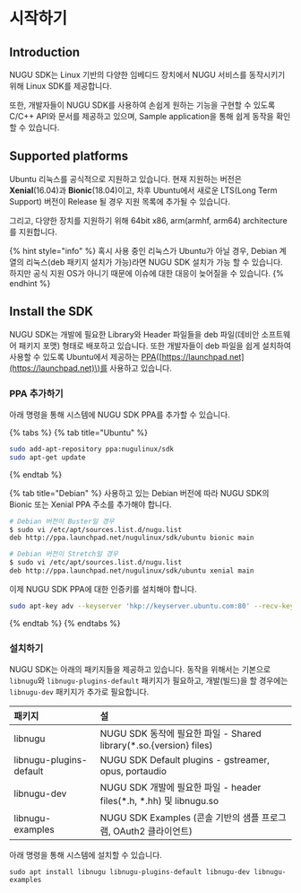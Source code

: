 # 시작하기

## Introduction

NUGU SDK는 Linux 기반의 다양한 임베디드 장치에서 NUGU 서비스를 동작시키기 위해 Linux SDK를 제공합니다. 

또한, 개발자들이 NUGU SDK를 사용하여 손쉽게 원하는 기능을 구현할 수 있도록 C/C++ API와 문서를 제공하고 있으며, Sample application을 통해 쉽게 동작을 확인할 수 있습니다.

## Supported platforms

Ubuntu 리눅스를 공식적으로 지원하고 있습니다. 현재 지원하는 버전은 **Xenial**\(16.04\)과 **Bionic**\(18.04\)이고, 차후 Ubuntu에서 새로운 LTS\(Long Term Support\) 버전이 Release 될 경우 지원 목록에 추가될 수 있습니다.

그리고, 다양한 장치를 지원하기 위해 64bit x86, arm\(armhf, arm64\) architecture를 지원합니다.

{% hint style="info" %}
혹시 사용 중인 리눅스가 Ubuntu가 아닐 경우, Debian 계열의 리눅스\(deb 패키지 설치가 가능\)라면 NUGU SDK 설치가 가능 할 수 있습니다. 하지만 공식 지원 OS가 아니기 때문에 이슈에 대한 대응이 늦어질을 수 있습니다.
{% endhint %}

## Install the SDK

NUGU SDK는 개발에 필요한 Library와 Header 파일들을 deb 파일\(데비안 소프트웨어 패키지 포맷\) 형태로 배포하고 있습니다. 또한 개발자들이 deb 파일을 쉽게 설치하여 사용할 수 있도록 Ubuntu에서 제공하는 [PPA](https://launchpad.net/~nugulinux/+archive/ubuntu/sdk)\([https://launchpad.net](https://launchpad.net)\)를 사용하고 있습니다.

### PPA 추가하기

아래 명령을 통해 시스템에 NUGU SDK PPA를 추가할 수 있습니다.

{% tabs %}
{% tab title="Ubuntu" %}
```bash
sudo add-apt-repository ppa:nugulinux/sdk
sudo apt-get update
```
{% endtab %}

{% tab title="Debian" %}
사용하고 있는 Debian 버전에 따라 NUGU SDK의 Bionic 또는 Xenial PPA 주소를 추가해야 합니다.

```bash
# Debian 버전이 Buster일 경우
$ sudo vi /etc/apt/sources.list.d/nugu.list
deb http://ppa.launchpad.net/nugulinux/sdk/ubuntu bionic main

# Debian 버전이 Stretch일 경우
$ sudo vi /etc/apt/sources.list.d/nugu.list
deb http://ppa.launchpad.net/nugulinux/sdk/ubuntu xenial main
```

이제 NUGU SDK PPA에 대한 인증키를 설치해야 합니다.

```bash
sudo apt-key adv --keyserver 'hkp://keyserver.ubuntu.com:80' --recv-key 5DE933034EEA59C4
```
{% endtab %}
{% endtabs %}

### 설치하기

NUGU SDK는 아래의 패키지들을 제공하고 있습니다. 동작을 위해서는 기본으로 `libnugu`와 `libnugu-plugins-default` 패키지가 필요하고, 개발\(빌드\)을 할 경우에는 `libnugu-dev` 패키지가 추가로 필요합니다.

| 패키지 | 설 |
| :--- | :--- |
| libnugu | NUGU SDK 동작에 필요한 파일 - Shared library\(\*.so.{version} files\) |
| libnugu-plugins-default | NUGU SDK Default plugins - gstreamer, opus, portaudio  |
| libnugu-dev | NUGU SDK 개발에 필요한 파일 - header files\(\*.h, \*.hh\) 및 libnugu.so |
| libnugu-examples | NUGU SDK Examples \(콘솔 기반의 샘플 프로그램, OAuth2 클라이언트\) |

아래 명령을 통해 시스템에 설치할 수 있습니다.

```text
sudo apt install libnugu libnugu-plugins-default libnugu-dev libnugu-examples
```

## 

